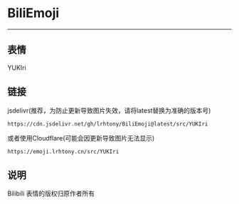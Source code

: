 # BiliEmoji
---
## 表情
YUKIri
## 链接
jsdelivr(推荐，为防止更新导致图片失效，请将latest替换为准确的版本号)
```
https://cdn.jsdelivr.net/gh/lrhtony/BiliEmoji@latest/src/YUKIri
```
或者使用Cloudflare(可能会因更新导致图片无法显示)
```
https://emoji.lrhtony.cn/src/YUKIri
```
## 说明
Bilibili 表情的版权归原作者所有
